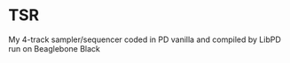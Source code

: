 # TSR
My 4-track sampler/sequencer coded in PD vanilla and compiled by LibPD run on Beaglebone Black 
